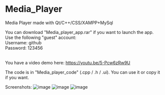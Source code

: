 # Media_Player
Media Player made with Qt/C++/CSS/XAMPP+MySql

You can download "Media_player_app.rar" if you want to launch the app. </br>
Use the following "guest" account: </br>
   Username: github </br>
   Password: 123456 </br> </br>
   
   
  
You have a video demo here: https://youtu.be/5-Pcw6zRw9U

The code is in "Media_player_code" (.cpp / .h / .ui). You can use it or copy it if you want.

Screenshots:
![image](https://user-images.githubusercontent.com/81375865/125929569-b8e7c658-cba0-4b64-ac6b-717827d9b1d7.png)
![image](https://user-images.githubusercontent.com/81375865/125929600-aa044278-2f3c-419f-886d-5e7fc0d40070.png)
![image](https://user-images.githubusercontent.com/81375865/125929673-3cec8b9e-49a4-418f-adb6-d6db5aa98e82.png)

